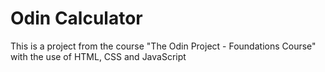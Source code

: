 # Odin Calculator

This is a project from the course "The Odin Project - Foundations Course" with the use of HTML, CSS and JavaScript